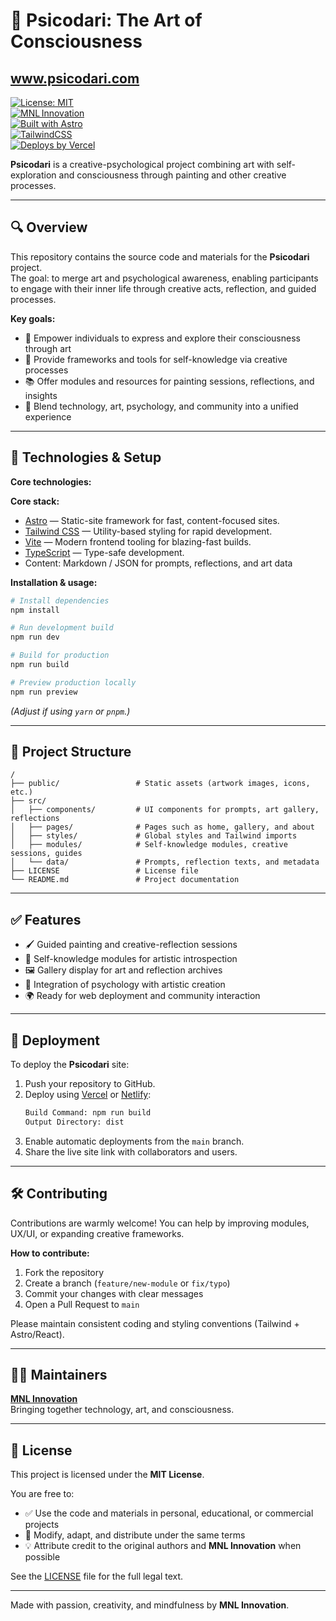 # 🎨 Psicodari: The Art of Consciousness  

## www.psicodari.com

[![License: MIT](https://img.shields.io/badge/License-MIT-yellow.svg)](./LICENSE)  
[![MNL Innovation](https://img.shields.io/badge/Powered%20by-MNL%20Innovation-blue)](https://github.com/Mnl-Innovation)  
[![Built with Astro](https://img.shields.io/badge/Built%20with-Astro-ff5d01?logo=astro&logoColor=white)](https://astro.build)  
[![TailwindCSS](https://img.shields.io/badge/Styled%20with-TailwindCSS-06b6d4?logo=tailwindcss&logoColor=white)](https://tailwindcss.com)  
[![Deploys by Vercel](https://img.shields.io/badge/Deployed%20on-Vercel-black?logo=vercel)](https://vercel.com)  


**Psicodari** is a creative-psychological project combining art with self-exploration and consciousness through painting and other creative processes.

---

## 🔍 Overview  
This repository contains the source code and materials for the **Psicodari** project.  
The goal: to merge art and psychological awareness, enabling participants to engage with their inner life through creative acts, reflection, and guided processes.

**Key goals:**
- 🎨 Empower individuals to express and explore their consciousness through art  
- 🧠 Provide frameworks and tools for self-knowledge via creative processes  
- 📚 Offer modules and resources for painting sessions, reflections, and insights  
- 🚀 Blend technology, art, psychology, and community into a unified experience

---

## 🧰 Technologies & Setup  
**Core technologies:**

**Core stack:**
- [Astro](https://astro.build) — Static-site framework for fast, content-focused sites.  
- [Tailwind CSS](https://tailwindcss.com) — Utility-based styling for rapid development.  
- [Vite](https://vitejs.dev) — Modern frontend tooling for blazing-fast builds.  
- [TypeScript](https://www.typescriptlang.org/) — Type-safe development. 
- Content: Markdown / JSON for prompts, reflections, and art data  

**Installation & usage:**
```bash
# Install dependencies
npm install

# Run development build
npm run dev

# Build for production
npm run build

# Preview production locally
npm run preview
```
*(Adjust if using `yarn` or `pnpm`.)*

---

## 📂 Project Structure  
```
/
├── public/                 # Static assets (artwork images, icons, etc.)
├── src/
│   ├── components/         # UI components for prompts, art gallery, reflections
│   ├── pages/              # Pages such as home, gallery, and about
│   ├── styles/             # Global styles and Tailwind imports
│   ├── modules/            # Self-knowledge modules, creative sessions, guides
│   └── data/               # Prompts, reflection texts, and metadata
├── LICENSE                 # License file
└── README.md               # Project documentation
```

---

## ✅ Features  
- 🖌 Guided painting and creative-reflection sessions  
- 🧠 Self-knowledge modules for artistic introspection  
- 🖼 Gallery display for art and reflection archives  
- 🧩 Integration of psychology with artistic creation  
- 🌍 Ready for web deployment and community interaction  

---

## 🚀 Deployment  
To deploy the **Psicodari** site:

1. Push your repository to GitHub.  
2. Deploy using [Vercel](https://vercel.com) or [Netlify](https://www.netlify.com):  
   ```bash
   Build Command: npm run build
   Output Directory: dist
   ```  
3. Enable automatic deployments from the `main` branch.  
4. Share the live site link with collaborators and users.

---

## 🛠 Contributing  
Contributions are warmly welcome! You can help by improving modules, UX/UI, or expanding creative frameworks.

**How to contribute:**
1. Fork the repository  
2. Create a branch (`feature/new-module` or `fix/typo`)  
3. Commit your changes with clear messages  
4. Open a Pull Request to `main`  

Please maintain consistent coding and styling conventions (Tailwind + Astro/React).

---

## 🧑‍💻 Maintainers  
**[MNL Innovation](https://github.com/Mnl-Innovation)**  
Bringing together technology, art, and consciousness.

---

## 📄 License  
This project is licensed under the **MIT License**.  

You are free to:
- ✅ Use the code and materials in personal, educational, or commercial projects  
- 🔧 Modify, adapt, and distribute under the same terms  
- 💡 Attribute credit to the original authors and **MNL Innovation** when possible  

See the [LICENSE](./LICENSE) file for the full legal text.

---

Made with passion, creativity, and mindfulness by **MNL Innovation**.
